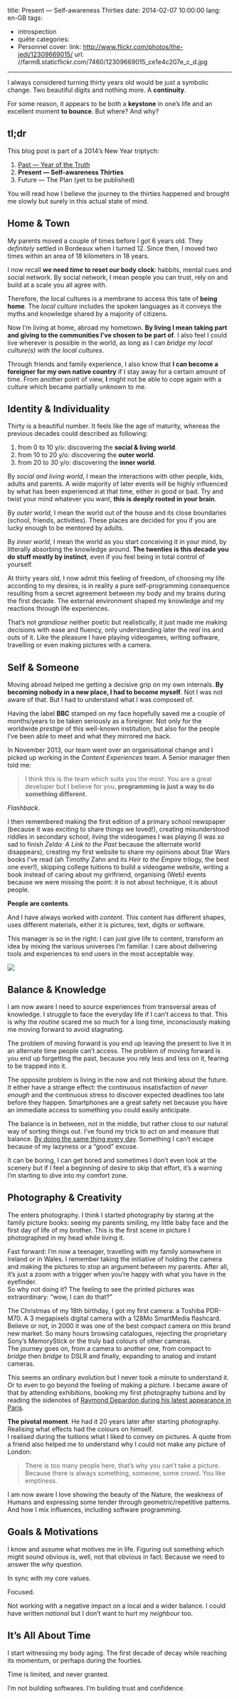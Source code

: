 title: Present — Self-awareness Thirties
date: 2014-02-07 10:00:00
lang: en-GB
tags:
- introspection
- quête
categories:
- Personnel
cover:
  link: http://www.flickr.com/photos/the-jedi/12309669015/
  url: //farm8.staticflickr.com/7460/12309669015_ce1e4c207e_c_d.jpg
---

I always considered turning thirty years old would be just a symbolic change. Two beautiful digits and nothing more. A **continuity**.

For some reason, it appears to be both a **keystone** in one’s life and an excellent moment **to bounce**. But where? And why? 

<!--more-->

## tl;dr

This blog post is part of a 2014’s New Year triptych:

1. [Past — Year of the Truth](/2014/past/)
1. **Present — Self-awareness Thirties**
1. Future — The Plan (yet to be published)

You will read how I believe the journey to the thirties happened and brought me slowly but surely in this actual state of mind.

## Home & Town

My parents moved a couple of times before I got 6 years old. They *definitely* settled in Bordeaux when I turned 12. Since then, I  moved two times within an area of 18 kilometers in 18 years.

I now recall **we need *time* to reset our body clock**: habbits, mental cues and social network. By social network, I mean people you can trust, rely on and build at a scale you all agree with.

Therefore, the local cultures is a membrane to access this tate of **being home**. The *local culture* includes the spoken languages as it conveys the myths and knowledge shared by a majority of citizens.

Now I’m living at home, abroad my hometown. **By living I mean taking part and giving to the communities I’ve chosen to be part of**. I also feel I could live wherever is possible in the world, as long as I can *bridge my local culture(s) with the local cultures*.

Through friends and family experience, I also know that **I can become a foreigner for my own native country** if I stay away for a certain amount of time. From another point of view, **I** might not be able to cope again with a culture which became partially unknown to me.

## Identity & Individuality

Thirty is a beautiful number. It feels like the age of maturity, whereas the previous decades could described as following:

1. from 0 to 10 y/o: discovering the **social & living world**.
1. from 10 to 20 y/o: discovering the **outer world**.
1. from 20 to 30 y/o: discovering the **inner world**.

By *social and living world*, I mean the interactions with other people, kids, adults and parents. A wide majority of later events will be highly influenced by what has been experienced at that time, either in good or bad. Try and twist your mind whatever you want, **this is deeply rooted in your brain**.

By *outer world*, I mean the world out of the house and its close boundaries (school, friends, activities). These places are decided for you if you are lucky enough to be mentored by adults.

By *inner world*, I mean the world as you start conceiving it in your mind, by litterally absorbing the knowledge around. **The twenties is this decade you do stuff mostly by instinct**, even if you feel being in total control of yourself.

At thirty years old, I now admit this feeling of freedom, of choosing my life according to my desires, is in reality a pure self-programming consequence resulting from a secret agreement between my body and my brains during the first decade. The external environment shaped my knowledge and my reactions through life experiences.

That’s not *grandiose* neither poetic but realistically, it just made me making decisions with ease and fluency, only understanding later the *real* ins and outs of it. Like the pleasure I have playing videogames, writing software, travelling or even making pictures with a camera.

## Self & Someone

Moving abroad helped me getting a decisive grip on my own internals. **By becoming nobody in a new place, I had to become myself**. Not I was not aware of that. But I had to understand what I was composed of.

Having the label **BBC** stamped on my face hopefully saved me a couple of months/years to be taken seriously as a foreigner. Not only for the worldwide *prestige* of this well-known institution, but also for the people I’ve been able to meet and what they mirrored me back.

In November 2013, our team went over an organisational change and I picked up working in the *Content Experiences* team. A Senior manager then told me:
> I think this is the team which suits you the most. You are a great developer but I believe for you, **programming is just a way to do something different**.

*Flashback*.

I then remembered making the first edition of a primary school newspaper (because it was exciting to share things we loved!), creating misunderstood riddles in secondary school, *living* the videogames I was playing (I was so sad to finish *Zelda: A Link to the Past* because the alternate world disappears), creating my first website to share my opinions about Star Wars books I’ve read (ah Timothy Zahn and its *Heir to the Empire* trilogy, the best one ever!), skipping college tuitions to build a videogame website, writing a book instead of caring about my girlfriend, organising (Web) events because we were missing the point: it is not about technique, it is about people.

**People are contents**.

And I have always worked with *content*. This content has different shapes, uses different materials, either it is pictures, text, digits or software.

This manager is so in the right: I can just give life to content, transform an idea by mixing the various universes I’m familiar. I care about delivering tools and experiences to end users in the most acceptable way.

![](/images/2013/everyday.jpg)

## Balance & Knowledge

I am now aware I need to source experiences from transversal areas of knowledge. I struggle to face the everyday life if I can’t access to that. This is why the *routine* scared me so much for a long time, inconsciously making me moving forward to avoid stagnating.

The problem of moving forward is you end up leaving the present to live it in an alternate time people can’t access. The problem of moving forward is you end up forgetting the past, because you  rely less and less on it, fearing to be trapped into it.

The opposite problem is living in the now and not thinking about the future. It either have a strange effect: the continuous insatisfaction of *never enough* and the continuous stress to discover expected deadlines too late before they happen. Smartphones are a great safety net because you have an immediate access to something you could easily anticipate.

The balance is in between, not in the middle, but rather close to our natural way of sorting things out. I’ve found my trick to act on and measure that balance. [By doing the same thing every day](/2013/everyday/). Something I can’t escape because of my lazyness or a “good” excuse.

It can be boring, I can get bored and sometimes I don’t even look at the scenery but if I feel a beginning of desire to skip that effort, it’s a warning I’m starting to dive into my comfort zone.

## Photography & Creativity

The enters photography. I think I started photography by staring at the family picture books: seeing my parents smiling, my little baby face and the first day of life of my brother. This is the first scene in picture I photographed in my head while living it.

Fast forward: I’m now a teenager, travelling with my family somewhere in Ireland or in Wales. I remember taking the initiative of holding the camera and making the pictures to stop an argument between my parents. After all, it’s just a zoom with a trigger when you’re happy with what you have in the eyefinder.  
So why not doing it? The feeling to see the printed pictures was extraordinary: “wow, I can do that?”

The Christmas of my 18th birthday, I got my first camera: a Toshiba PDR-M70. A 3 megapixels digital camera with a 128Mo SmartMedia flashcard. Believe or not, in 2000 it was one of the best compact camera on this brand new market. So many hours browsing catalogues, rejecting the proprietary Sony’s MemoryStick or the truly bad colours of other cameras.  
The journey goes on, from a camera to another one, from compact to *bridge* then *bridge* to DSLR and finally, expanding to analog and instant cameras.

This seems an ordinary evolution but I never took a minute to understand it. Or to even to go beyond the feeling of making a picture. I became aware of that by attending exhibitions, booking my first photography tuitions and by reading the sidenotes of [Raymond Depardon during his latest appearance in Paris](http://www.grandpalais.fr/fr/article/raymond-depardon-la-bande-annonce).

**The pivotal moment**. He had it 20 years later after starting photography. Realising what effects had the colours on himself.  
I realised during the tuitions what I liked to convey on pictures. A quote from a friend also helped me to understand why I could not make any picture of London:
> There is too many people here, that’s why you can’t take a picture. Because there is always something, someone, some crowd. You like emptiness.

I am now aware I love showing the beauty of the Nature, the weakness of Humans and expressing some tender through geometric/repetitive patterns. And how I mix influences, including software programming.


## Goals & Motivations

I know and assume what motives me in life. Figuring out something which might sound obvious is, well, not that obvious in fact. Because we need to answer the *why* question.

In sync with my core values.

Focused.

Not working with a negative impact on a local and a wider balance. I could have written *national* but I don’t want to hurt my *neighbour* too.

## It’s All About Time

I start witnessing my body aging. The first decade of decay while reaching its momentum, or perhaps during the fourties.

Time is limited, and never granted.

I’m not building softwares. I’m building trust and confidence.

